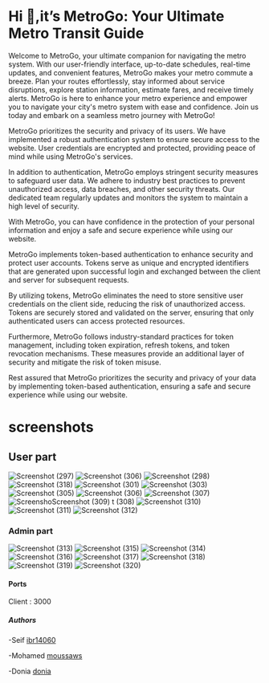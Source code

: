 <h1 align="left">Hi 👋,it’s MetroGo: Your Ultimate Metro Transit Guide</h1>
<p>Welcome to MetroGo, your ultimate companion for navigating the metro system. With our user-friendly interface, up-to-date schedules, real-time updates, and convenient features, MetroGo makes your metro commute a breeze. Plan your routes effortlessly, stay informed about service disruptions, explore station information, estimate fares, and receive timely alerts. MetroGo is here to enhance your metro experience and empower you to navigate your city's metro system with ease and confidence. Join us today and embark on a seamless metro journey with MetroGo!</p>
<p>MetroGo prioritizes the security and privacy of its users. We have implemented a robust authentication system to ensure secure access to the website. User credentials are encrypted and protected, providing peace of mind while using MetroGo's services.

In addition to authentication, MetroGo employs stringent security measures to safeguard user data. We adhere to industry best practices to prevent unauthorized access, data breaches, and other security threats. Our dedicated team regularly updates and monitors the system to maintain a high level of security.

With MetroGo, you can have confidence in the protection of your personal information and enjoy a safe and secure experience while using our website.</p>
<p>MetroGo implements token-based authentication to enhance security and protect user accounts. Tokens serve as unique and encrypted identifiers that are generated upon successful login and exchanged between the client and server for subsequent requests.

By utilizing tokens, MetroGo eliminates the need to store sensitive user credentials on the client side, reducing the risk of unauthorized access. Tokens are securely stored and validated on the server, ensuring that only authenticated users can access protected resources.

Furthermore, MetroGo follows industry-standard practices for token management, including token expiration, refresh tokens, and token revocation mechanisms. These measures provide an additional layer of security and mitigate the risk of token misuse.

Rest assured that MetroGo prioritizes the security and privacy of your data by implementing token-based authentication, ensuring a safe and secure experience while using our website.</p>
<h1>screenshots</h1>
<h2>User part </h2>

![Screenshot (297)](https://github.com/ibr14060/metro-project/assets/104881960/ca1ec989-04b3-4fcf-9151-566bf6ed9d73)
![Screenshot (306)](https://github.com/ibr14060/metro-project/assets/104881960/14e6b6e8-771f-4506-a240-ea8a8518085b)
![Screenshot (298)](https://github.com/ibr14060/metro-project/assets/104881960/3ae5820d-d547-4e81-a540-617993640488)
![Screenshot (318)](https://github.com/ibr14060/metro-project/assets/104881960/9c95d3d3-1fdf-409c-9af3-6cbc151d381c)
![Screenshot (301)](https://github.com/ibr14060/metro-project/assets/104881960/008cf202-78a3-4d90-a18c-e77dd15629ee)
![Screenshot (303)](https://github.com/ibr14060/metro-project/assets/104881960/f88c54fe-dc1e-4f17-a516-4c742aa232d1)
![Screenshot (305)](https://github.com/ibr14060/metro-project/assets/104881960/ffb8fde6-ed11-42f4-b27f-8a09e23fd213)
![Screenshot (306)](https://github.com/ibr14060/metro-project/assets/104881960/c3fcb938-247d-47db-ae8a-75b421d89078)
![Screenshot (307)](https://github.com/ibr14060/metro-project/assets/104881960/652bfcb1-143a-4dc2-8fbf-b9be49af162f)
![Screensho![Screenshot (309)](https://github.com/ibr14060/metro-project/assets/104881960/47f51710-b0d1-457c-a395-28c53d978ea1)
t (308)](https://github.com/ibr14060/metro-project/assets/104881960/a0a68672-7d56-4da9-b8ca-6d3e45aa1937)
![Screenshot (310)](https://github.com/ibr14060/metro-project/assets/104881960/91fe1ef7-bc89-4013-843a-f291dc2d2ce6)
![Screenshot (311)](https://github.com/ibr14060/metro-project/assets/104881960/f9325935-410b-43b1-8038-f43873918dfe)
![Screenshot (312)](https://github.com/ibr14060/metro-project/assets/104881960/f2351e3c-2b8f-4488-a396-3a496e5835c0)
<h3>Admin part </h3>

![Screenshot (313)](https://github.com/ibr14060/metro-project/assets/104881960/8602c3a1-98fc-45e0-b18d-513f53aa0a07)
![Screenshot (315)](https://github.com/ibr14060/metro-project/assets/104881960/ec934d53-c07d-4bf4-ad57-7a2ec6c90240)
![Screenshot (314)](https://github.com/ibr14060/metro-project/assets/104881960/f5435288-f5df-4a78-a1bb-07c259c682cd)
![Screenshot (316)](https://github.com/ibr14060/metro-project/assets/104881960/c9526c79-7436-48f7-af1f-ffbcf54a38a1)
![Screenshot (317)](https://github.com/ibr14060/metro-project/assets/104881960/125e5000-5282-46cf-85cd-3c2dd0ac68b3)
![Screenshot (318)](https://github.com/ibr14060/metro-project/assets/104881960/452edde4-34bf-4228-94bf-3c84c3406e9a)
![Screenshot (319)](https://github.com/ibr14060/metro-project/assets/104881960/f4bbcc34-c6fb-4440-b7af-dbd4de7c8e09)
![Screenshot (320)](https://github.com/ibr14060/metro-project/assets/104881960/539d5728-5c4d-43ae-a167-a7b63114d151)

<h4>Ports</h4>
<p> Client : 3000</p>
<h5>Authors</h5>
-Seif <a href="https://github.com/ibr14060">ibr14060</a> 

-Mohamed <a href="https://github.com/moussaws">moussaws</a> 

-Donia  <a href="https://github.com/doniahmed18"> donia </a> 




